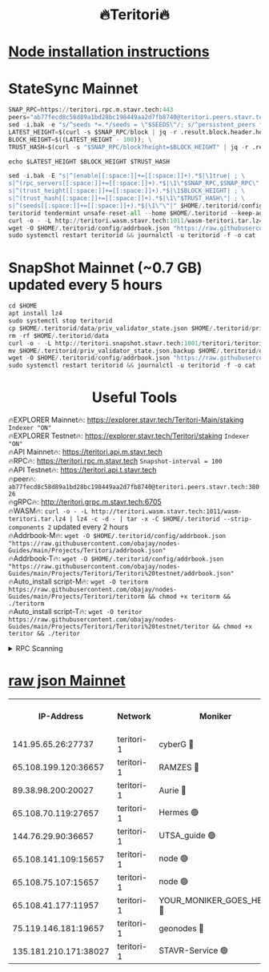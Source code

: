 <h1 align="center"> 🔥Teritori🔥</h1>


[Node installation instructions](https://github.com/obajay/nodes-Guides/tree/main/Projects/Teritori)
=

# StateSync Mainnet
```python
SNAP_RPC=https://teritori.rpc.m.stavr.tech:443
peers="ab77fecd8c58d89a1bd28bc198449aa2d7fb8740@teritori.peers.stavr.tech:38026"
sed -i.bak -e "s/^seeds *=.*/seeds = \"$SEEDS\"/; s/^persistent_peers *=.*/persistent_peers = \"$PEERS\"/" $HOME/.teritorid/config/config.toml
LATEST_HEIGHT=$(curl -s $SNAP_RPC/block | jq -r .result.block.header.height); \
BLOCK_HEIGHT=$((LATEST_HEIGHT - 100)); \
TRUST_HASH=$(curl -s "$SNAP_RPC/block?height=$BLOCK_HEIGHT" | jq -r .result.block_id.hash)

echo $LATEST_HEIGHT $BLOCK_HEIGHT $TRUST_HASH

sed -i.bak -E "s|^(enable[[:space:]]+=[[:space:]]+).*$|\1true| ; \
s|^(rpc_servers[[:space:]]+=[[:space:]]+).*$|\1\"$SNAP_RPC,$SNAP_RPC\"| ; \
s|^(trust_height[[:space:]]+=[[:space:]]+).*$|\1$BLOCK_HEIGHT| ; \
s|^(trust_hash[[:space:]]+=[[:space:]]+).*$|\1\"$TRUST_HASH\"| ; \
s|^(seeds[[:space:]]+=[[:space:]]+).*$|\1\"\"|" $HOME/.teritorid/config/config.toml
teritorid tendermint unsafe-reset-all --home $HOME/.teritorid --keep-addr-book
curl -o - -L http://teritori.wasm.stavr.tech:1011/wasm-teritori.tar.lz4 | lz4 -c -d - | tar -x -C $HOME/.teritorid --strip-components 2
wget -O $HOME/.teritorid/config/addrbook.json "https://raw.githubusercontent.com/obajay/nodes-Guides/main/Projects/Teritori/addrbook.json"
sudo systemctl restart teritorid && journalctl -u teritorid -f -o cat
```

# SnapShot Mainnet (~0.7 GB) updated every 5 hours
```python
cd $HOME
apt install lz4
sudo systemctl stop teritorid
cp $HOME/.teritorid/data/priv_validator_state.json $HOME/.teritorid/priv_validator_state.json.backup
rm -rf $HOME/.teritorid/data
curl -o - -L http://teritori.snapshot.stavr.tech:1001/teritori/teritori-snap.tar.lz4 | lz4 -c -d - | tar -x -C $HOME/.teritorid --strip-components 2
mv $HOME/.teritorid/priv_validator_state.json.backup $HOME/.teritorid/data/priv_validator_state.json
wget -O $HOME/.teritorid/config/addrbook.json "https://raw.githubusercontent.com/obajay/nodes-Guides/main/Projects/Teritori/addrbook.json"
sudo systemctl restart teritorid && journalctl -u teritorid -f -o cat
```
 <h1 align="center"> Useful Tools</h1>

🔥EXPLORER Mainnet🔥:      https://explorer.stavr.tech/Teritori-Main/staking      `Indexer "ON"` \
🔥EXPLORER Testnet🔥:        https://explorer.stavr.tech/Teritori/staking            `Indexer "ON"` \
🔥API Mainnet🔥:                   https://teritori.api.m.stavr.tech \
🔥RPC🔥:                                   https://teritori.rpc.m.stavr.tech                         `Snapshot-interval = 100` \
🔥API Testnet🔥:                     https://teritori.api.t.stavr.tech \
🔥peer🔥:                     `ab77fecd8c58d89a1bd28bc198449aa2d7fb8740@teritori.peers.stavr.tech:38026` \
🔥gRPC🔥:                                http://teritori.grpc.m.stavr.tech:6705 \
🔥WASM🔥: ```curl -o - -L http://teritori.wasm.stavr.tech:1011/wasm-teritori.tar.lz4 | lz4 -c -d - | tar -x -C $HOME/.teritorid --strip-components 2``` updated every 2 hours \
🔥Addrbook-M🔥:    ```wget -O $HOME/.teritorid/config/addrbook.json "https://raw.githubusercontent.com/obajay/nodes-Guides/main/Projects/Teritori/addrbook.json"``` \
🔥Addrbook-T🔥:    ```wget -O $HOME/.teritorid/config/addrbook.json "https://raw.githubusercontent.com/obajay/nodes-Guides/main/Projects/Teritori/Teritori%20testnet/addrbook.json"``` \
🔥Auto_install script-M🔥: ```wget -O teritorm https://raw.githubusercontent.com/obajay/nodes-Guides/main/Projects/Teritori/teritorm && chmod +x teritorm && ./teritorm``` \
🔥Auto_install script-T🔥: ```wget -O teritor https://raw.githubusercontent.com/obajay/nodes-Guides/main/Projects/Teritori/Teritori%20testnet/teritor && chmod +x teritor && ./teritor```

<details>
<summary>RPC Scanning</summary>

<h2 align="center"> We scan nodes in real time every 4 hours. And we provide the final result of RPC endpoints.
We cannot influence the operation of these nodes in any way. </h2>


```python
If Voting Power is higher than 0 --> then the Node is a validator of the network and may be subject to attack and be a potential threat to the chain.
```
```python
We marked such validators with a red symbol
```

</details>

[raw json Mainnet](https://rpc-check.teritorim.stavr.tech/teritorim/rpc-teritorim-result.json)
=



<table><tr><th>IP-Address</th><th>Network</th><th>Moniker</th><th>Latest Block Height</th><th>Earliest Block Height</th><th>Catching Up</th><th>Tx Index</th><th>Voting Power</th><th>Scan Time</th></tr><tr><td>141.95.65.26:27737</td><td>teritori-1</td><td>cyberG 🔴</td><td>7521073</td><td>4258001</td><td>False</td><td>off</td><td>863941</td><td>2024-02-20T13:11:54.552162873UTC</td></tr><tr><td>65.108.199.120:36657</td><td>teritori-1</td><td>RAMZES 🔴</td><td>7521065</td><td>5996001</td><td>False</td><td>on</td><td>779116</td><td>2024-02-20T13:11:08.459614950UTC</td></tr><tr><td>89.38.98.200:20027</td><td>teritori-1</td><td>Aurie 🔴</td><td>7521074</td><td>6864001</td><td>False</td><td>on</td><td>119694</td><td>2024-02-20T13:11:59.989353135UTC</td></tr><tr><td>65.108.70.119:27657</td><td>teritori-1</td><td>Hermes 🟢</td><td>7521074</td><td>7203180</td><td>False</td><td>on</td><td>0</td><td>2024-02-20T13:12:00.389563533UTC</td></tr><tr><td>144.76.29.90:36657</td><td>teritori-1</td><td>UTSA_guide 🟢</td><td>7521072</td><td>7208001</td><td>False</td><td>on</td><td>0</td><td>2024-02-20T13:11:50.196792062UTC</td></tr><tr><td>65.108.141.109:15657</td><td>teritori-1</td><td>node 🟢</td><td>7521074</td><td>7284986</td><td>False</td><td>on</td><td>0</td><td>2024-02-20T13:11:59.587929133UTC</td></tr><tr><td>65.108.75.107:15657</td><td>teritori-1</td><td>node 🟢</td><td>7521078</td><td>7358868</td><td>False</td><td>on</td><td>0</td><td>2024-02-20T13:12:25.523466800UTC</td></tr><tr><td>65.108.41.177:11957</td><td>teritori-1</td><td>YOUR_MONIKER_GOES_HERE 🔴</td><td>7521065</td><td>7447180</td><td>False</td><td>on</td><td>2508</td><td>2024-02-20T13:11:08.846909237UTC</td></tr><tr><td>75.119.146.181:19657</td><td>teritori-1</td><td>geonodes 🔴</td><td>7521073</td><td>7477201</td><td>False</td><td>on</td><td>37135</td><td>2024-02-20T13:11:57.061189503UTC</td></tr><tr><td>135.181.210.171:38027</td><td>teritori-1</td><td>STAVR-Service 🟢</td><td>7521061</td><td>7518001</td><td>False</td><td>on</td><td>0</td><td>2024-02-20T13:10:47.351634748UTC</td></tr></table>
